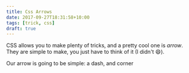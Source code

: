 ```yaml
---
title: Css Arrows
date: 2017-09-27T18:31:58+10:00
tags: [trick, css]
draft: true
---
```


CSS allows you to make plenty of tricks, and a pretty cool one is *arrow*. They
are simple to make, you just have to think of it (I didn't :smile:).

Our arrow is going to be simple: a dash, and corner
